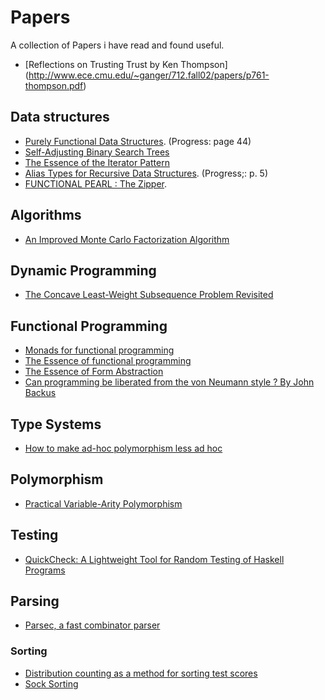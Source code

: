 # Papers

A collection of Papers i have read and found useful.

* [Reflections on Trusting Trust by Ken Thompson]  (http://www.ece.cmu.edu/~ganger/712.fall02/papers/p761-thompson.pdf)

## Data structures
* [Purely Functional Data Structures](http://www.cs.cmu.edu/~rwh/theses/okasaki.pdf). (Progress: page 44)
* [Self-Adjusting Binary Search Trees](https://www.cs.cmu.edu/~sleator/papers/self-adjusting.pdf)
* [The Essence of the Iterator Pattern](https://www.cs.ox.ac.uk/jeremy.gibbons/publications/iterator.pdf)
* [Alias Types for Recursive Data Structures](https://www.cs.princeton.edu/~dpw/papers/alias-recursion.pdf). (Progress;: p. 5)
* [FUNCTIONAL PEARL : The Zipper](https://www.st.cs.uni-saarland.de/edu/seminare/2005/advanced-fp/docs/huet-zipper.pdf).

## Algorithms 
* [An Improved Monte Carlo Factorization Algorithm](http://maths-people.anu.edu.au/~brent/pd/rpb051i.pdf)

## Dynamic Programming
* [The Concave Least-Weight Subsequence Problem Revisited](http://www.cs.ust.hk/mjg_lib/bibs/DPSu/DPSu.Files/Wi88.PDF)

## Functional Programming
* [Monads for functional programming](http://homepages.inf.ed.ac.uk/wadler/papers/marktoberdorf/baastad.pdf)
* [The Essence of functional programming](http://www.eliza.ch/doc/wadler92essence_of_FP.pdf)
* [The Essence of Form Abstraction](http://groups.inf.ed.ac.uk/links/papers/formlets-essence.pdf)
* [Can programming be liberated from the von Neumann style ? By John Backus](http://worrydream.com/refs/Backus-CanProgrammingBeLiberated.pdf)

## Type Systems
* [How to make ad-hoc polymorphism less ad hoc](http://www.cse.iitk.ac.in/users/karkare/courses/2010/cs653/Papers/ad-hoc-polymorphism.pdf)

## Polymorphism
* [Practical Variable-Arity Polymorphism](http://www.ccs.neu.edu/racket/pubs/esop09-sthf.pdf)

## Testing 
* [QuickCheck: A Lightweight Tool for Random Testing of Haskell Programs](https://www.eecs.northwestern.edu/~robby/courses/395-495-2009-fall/quick.pdf)

## Parsing 
* [Parsec, a fast combinator parser](http://research.microsoft.com/en-us/um/people/daan/download/parsec/parsec-letter.pdf)

### Sorting 
* [Distribution counting as a method for sorting test scores](http://download.springer.com/static/pdf/870/art%253A10.3758%252FBF03200958.pdf?originUrl=http%3A%2F%2Flink.springer.com%2Farticle%2F10.3758%2FBF03200958&token2=exp=1486891254~acl=%2Fstatic%2Fpdf%2F870%2Fart%25253A10.3758%25252FBF03200958.pdf%3ForiginUrl%3Dhttp%253A%252F%252Flink.springer.com%252Farticle%252F10.3758%252FBF03200958*~hmac=722f20ede50b0a837ce1b6a79adf4f2731e6a0e3e5f46a653bf0f5bfedede8cd)
* [Sock Sorting](http://citeseerx.ist.psu.edu/viewdoc/download?doi=10.1.1.178.4654&rep=rep1&type=pdf)
